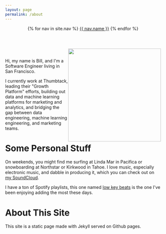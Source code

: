 ```yaml
---
layout: page
permalink: /about
---
```

<header class="masthead">
  <nav class="masthead-nav">
    {% for nav in site.nav %}
    <a href="{{ nav.href }}">{{ nav.name }}</a>
    {% endfor %}
  </nav>
</header>
<a class="social" href="https://twitter.com/{{ site.author.twitter }}/" target="_blank"><i class="fa fa-twitter"></i></a>
<a class="social" href="http://linkedin.com/in/{{ site.author.linkedin }}" target="_blank"><i class="fa fa-linkedin"></i></a>
<a class="social" href="http://github.com/{{ site.author.github }}" target="_blank"><i class="fa fa-github"></i></a>
<a class="social" href="http://stackoverflow.com/users/{{ site.author.stackoverflow }}/" target="_blank"><i class="fa fa-stack-overflow"></i></a>
<a class="social" href="https://medium.com/@{{ site.author.medium }}" target="_blank"><i class="fa fa-medium"></i></a>

<img height="300" width="300" style="float: right;" src=
"{{ site.url }}/assets/waprin_profile.jpg" />

<br />

Hi, my name is Bill, and I'm a Software Engineer living in San Francisco.

I currently work at Thumbtack, leading their "Growth Platform" efforts, building out data and machine learning platforms 
for marketing and analytics, and bridging the gap between data engineering, machine learning engineering, and 
marketing teams.  

# Some Personal Stuff

On weekends, you might find me surfing at Linda Mar in Pacifica or snowboarding at Northstar or Kirkwood in Tahoe. I love music,
especially electronic music, and dabble in producing it, which you can check out on [my SoundCloud](https://soundcloud.com/fellfire).

I have a ton of Spotify playlists, this one named [low key beats](https://open.spotify.com/playlist/6wZxm7isXxamtczHgdhG1K?si=7CcnvWoLSOyRVIbJxpumhA) is the one I've been enjoying adding the most these days.


# About This Site

This site is a static page made with Jekyll served on Github pages.